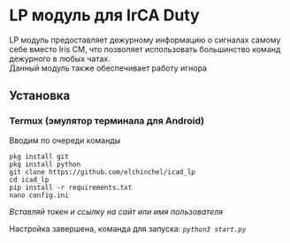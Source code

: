 # LP модуль для IrCA Duty
LP модуль предоставляет дежурному информацию о сигналах самому себе вместо Iris CM, что позволяет использовать большинство команд дежурного в любых чатах.\
Данный модуль также обеспечивает работу игнора

## Установка
### Termux (эмулятор терминала для Android)
Вводим по очереди команды
```shell script
pkg install git
pkg install python
git clone https://github.com/elchinchel/icad_lp
cd icad_lp
pip install -r requirements.txt
nano config.ini
```
*Вставляй токен и ссылку на сайт или имя пользователя*

Настройка завершена, команда для запуска: *`python3 start.py`*